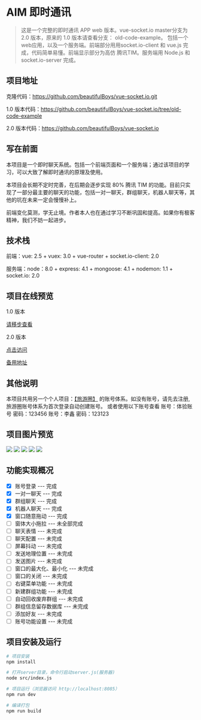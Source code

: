 
# AIM 即时通讯

> 这是一个完整的即时通讯 APP web 版本。vue-socket.io master分支为 2.0 版本，原来的 1.0 版本请查看分支： old-code-example。
>包括一个web应用，以及一个服务端。前端部分用用socket.io-client 和 vue.js 完成，代码简单易懂。前端显示部分为高仿 腾讯TIM。服务端用 Node.js 和 socket.io-server 完成。

## 项目地址
克隆代码：https://github.com/beautifulBoys/vue-socket.io.git

1.0 版本代码：https://github.com/beautifulBoys/vue-socket.io/tree/old-code-example

2.0 版本代码：https://github.com/beautifulBoys/vue-socket.io

## 写在前面

  本项目是一个即时聊天系统。包括一个前端页面和一个服务端；通过该项目的学习，可以大致了解即时通讯的原理及使用。

  本项目会长期不定时完善，在后期会逐步实现 80% 腾讯 TIM 的功能。目前只实现了一部分最主要的聊天的功能，包括一对一聊天，群组聊天，机器人聊天等，其他的坑在未来一定会慢慢补上。

  前端变化莫测，学无止境。作者本人也在通过学习不断巩固和提高。如果你有极客精神，我们不妨一起进步。

## 技术栈
前端：vue: 2.5 + vuex: 3.0 + vue-router + socket.io-client: 2.0

服务端：node：8.0 + express: 4.1 + mongoose: 4.1 + nodemon: 1.1 + socket.io: 2.0

## 项目在线预览
1.0 版本

[请移步查看](https://github.com/beautifulBoys/vue-socket.io/tree/old-code-example)

2.0 版本

[点击访问](http://47.95.212.47:8888/pc/vue-socket/index.html#/)

[备用地址](https://beautifulboys.github.io/pc/vue-socket/index.html#/)

## 其他说明
本项目共用另一个个人项目：[【旅游圈】](https://github.com/beautifulBoys/tourism-circle) 的账号体系。如没有账号，请先去注册,旅游圈账号体系为首次登录自动创建账号。
或者使用以下账号查看
账号：体验账号  密码：123456 
账号：李鑫      密码：123123

## 项目图片预览

<img src="https://raw.githubusercontent.com/beautifulBoys/vue-socket.io/master/source/images/1.png" />
<img src="https://raw.githubusercontent.com/beautifulBoys/vue-socket.io/master/source/images/2.png" />
<img src="https://raw.githubusercontent.com/beautifulBoys/vue-socket.io/master/source/images/3.png"/>
<img src="https://raw.githubusercontent.com/beautifulBoys/vue-socket.io/master/source/images/4.png"/>
<img src="https://raw.githubusercontent.com/beautifulBoys/vue-socket.io/master/source/images/5.png"/>

## 功能实现概况
- [x] 账号登录 --- 完成
- [x] 一对一聊天 --- 完成
- [x] 群组聊天 --- 完成
- [x] 机器人聊天 --- 完成
- [x] 窗口随意拖动 --- 完成
- [ ] 窗体大小拖拉 --- 未全部完成
- [ ] 聊天表情 --- 未完成
- [ ] 聊天配置 --- 未完成
- [ ] 屏幕抖动 --- 未完成
- [ ] 发送地理位置 --- 未完成
- [ ] 发送图片 --- 未完成
- [ ] 窗口的最大化、最小化 --- 未完成
- [ ] 窗口的关闭 --- 未完成
- [ ] 右键菜单功能 --- 未完成
- [ ] 新建群组功能 --- 未完成
- [ ] 自动回收废弃群组 --- 未完成
- [ ] 群组信息留存数据库 --- 未完成
- [ ] 添加好友 --- 未完成
- [ ] 账号功能设置 --- 未完成

## 项目安装及运行

``` bash
# 项目安装
npm install

# 打开server目录，命令行启动server.js(服务器)
node src/index.js

# 项目运行（浏览器访问 http://localhost:8085）
npm run dev

# 编译打包
npm run build
```


